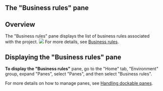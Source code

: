 


## The "Business rules" pane
			



<a name="NOTE1"></a>
<a name="NOTE1_1"></a>


## Overview
<a name="overview_ELTTEXTE000087"></a>
The "Business rules" pane displays the list of business rules associated with the project.
![](https://doc.pcsoft.fr/en-US/images/image.awp?langid=3&name=RegleMetier.gif)
For more details, see [Business rules](../Editeurs/9000084.md).

<a name="NOTE2"></a>
<a name="NOTE2_1"></a>


## Displaying the "Business rules" pane
<a name="displaying_the_business_rules_pane_ELTTEXTE000111"></a>
**To display the "Business rules"** pane, go to the "Home" tab, "Environment" group, expand "Panes", select "Panes", and then select "Business rules".

For more details on how to manage panes, see [Handling dockable panes](../Editeurs/2027001.md).


